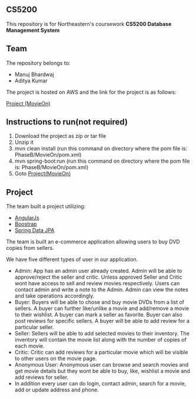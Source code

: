 ## CS5200
This repository is for Northeastern's coursework **CS5200 Database Management System**


## Team
The repository belongs to:

* Manuj Bhardwaj
* Aditya Kumar

The project is hosted on AWS and the link for the project is as follows:

[Project (MovieOn)](http://ec2-18-221-163-240.us-east-2.compute.amazonaws.com:8080/#!/home)


## Instructions to run(not required)

1. Download the project as zip or tar file
2. Unzip it
3. mvn clean install (run this command on directory where the pom file is: PhaseB/MovieOn/pom.xml)
4. mvn spring-boot:run (run this command on directory where the pom file is: PhaseB/MovieOn/pom.xml)
5. Goto [Project(MovieOn)](http://localhost:8080/#)

## Project

The team built a project utilizing:

* [AngularJs](https://angularjs.org/)
* [Boostrap](https://getbootstrap.com/)
* [Spring Data JPA](https://projects.spring.io/spring-data-jpa/)

The team is built an e-commerce application allowing users to buy DVD copies from sellers.

We have five different types of user in our application.

* Admin: App has an admin user already created. Admin will be able to approve/reject the seller and critic. Unless approved Seller and Critic wont have access to sell and review movies respectively. Users can contact admin and write a note to the Admin. Admin can view the notes and take operations accordingly. 
* Buyer: Buyers will be able to chose and buy movie DVDs from a list of sellers. A buyer can further like/unlike a movie and add/remove a movie to their wishlist. A buyer can mark a seller as favorite. Buyer can also post reviews for specific sellers. A buyer will be able to add review for a particular seller.
* Seller: Sellers will be able to add selected movies to their inventory. The inventory will contain the movie list along with the number of copies of each movie.
* Critic: Critic can add reviews for a particular movie which will be visible to other users on the movie page.
* Anonymous User: Anonymous user can browse and search movies and get movie details but they wont be able to buy, like, wishlist a movie and add reviews for seller.
* In addition every user can do login, contact admin, search for a movie, add or update address and phone.
